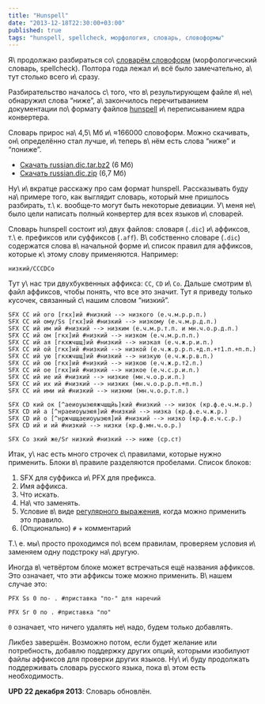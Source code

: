 ```yaml
---
title: "Hunspell"
date: "2013-12-18T22:30:00+03:00"
published: true
tags: "hunspell, spellcheck, морфология, словарь, словоформы"
---
```


Я\ продолжаю разбираться со\ [словарём словоформ][dict] (морфологический словарь, spellcheck). Полтора года лежал
и\ всё было замечательно, а\ тут столько всего и\ сразу.

Разбирательство началось с\ того, что в\ результирующем файле я\ не\ обнаружил слова “ниже”, а\ закончилось
перечитыванием документации по\ формату файлов [hunspell] и\ переписыванием ядра конвертера.

Словарь прирос на\ 4,5\ Мб и\ ≈166000 словоформ. Можно скачивать, он\ определённо стал лучше, и\ теперь в\ нём есть
слова “ниже” и “пониже”.

* [Скачать russian.diс.tar.bz2](/media/russian.dic.tar.bz2) (6 Мб)
* [Скачать russian.dic.zip](/media/russian.dic.zip) (6,7 Мб)

Ну\ и\ вкратце расскажу про сам формат hunspell. Рассказывать буду на\ примере того, как выглядит словарь, который мне
пришлось разбирать, т.\ к. вообще&#8209;то могут быть некоторые девиации. У\ меня не\ было цели написать полный
конвертер для всех языков и\ словарей.

Словарь hunspell состоит из\ двух файлов: словаря (`.dic`) и\ аффиксов, т.\ е. префиксов или суффиксов (`.aff`).
В\ собственно словаре (`.dic`) содержатся слова в\ начальной форме и\ список правил для аффиксов, которые к\ этому слову
применяются. Например:

~~~~~
низкий/CCCDCo
~~~~~

Тут у\ нас три двухбуквенных аффикса: `CC`, `CD` и\ `Co`. Дальше смотрим в\ файл аффиксов, чтобы понять, что все это
значит. Тут я приведу только кусочек, связанный с\ нашим словом “низкий”.

~~~~~
SFX CC ий ого [гкх]ий #низкий --> низкого (е.ч.м.р.р.п.)
SFX CC ий ому/Ss [гкх]ий #низкий --> низкому (е.ч.м.р.д.п.)
SFX CC ий им ий #низкий --> низким (е.ч.м.р.т.п. и мн.ч.о.р.д.п.)
SFX CC ий ом [гкх]ий #низкий --> низком (е.ч.м.р.п.п.)
SFX CC ий ая [гкхжчшщ]ий #низкий --> низкая (е.ч.ж.р.и.п.)
SFX CC ий ой [гкх]ий #низкий --> низкой (е.ч.ж.р.р.п.+д.п.+т1.п.+п.п.)
SFX CC ий ую [гкхжчшщ]ий #низкий --> низкую (е.ч.ж.р.в.п.)
SFX CC ий ою [гкх]ий #низкий --> низкою (е.ч.ж.р.т2.п.)
SFX CC ий ое [гкх]ий #низкий --> низкое (е.ч.с.р.и.п.)
SFX CC ий ие ий #низкий --> низкие (мн.ч.о.р.и.п.)
SFX CC ий их ий #низкий --> низких (мн.ч.о.р.р.п.+п.п.)
SFX CC ий ими ий #низкий --> низкми (мн.ч.о.р.т.п.)

SFX CD кий ок [^аеиоуыэюяжчшщйь]кий #низкий --> низок (кр.ф.е.ч.м.р.)
SFX CD ий а [^нраеиоуыэюя]ий #низкий --> низка (кр.ф.е.ч.ж.р.)
SFX CD ий о [^нржчшщаеиоуыэюя]ий #низкий --> низко (кр.ф.е.ч.с.р.)
SFX CD ий и ий #низкий --> низки (кр.ф.мн.ч.о.р.)

SFX Co зкий же/Sr низкий #низкий --> ниже (ср.ст)
~~~~~

Итак, у\ нас есть много строчек с\ правилами, которые нужно применить. Блоки в\ правиле разделяются пробелами.
Список блоков:

1. SFX для суффикса и\ PFX для префикса.
2. Имя аффикса.
3. Что искать.
4. На\ что заменять.
5. Условие в\ виде [регулярного выражения][regexp], когда можно применить это правило.
6. (Опционально) `#` + комментарий

Т.\ е. мы\ просто проходимся по\ всем правилам, проверяем условия и\ заменяем одну подстроку на\ другую.

Иногда в\ четвёртом блоке может встречаться ещё названия аффиксов. Это означает, что эти аффиксы тоже можно применить.
В\ нашем случае это:

~~~~~
PFX Ss 0 по- . #приставка "по-" для наречий

PFX Sr 0 по . #приставка "по"
~~~~~

`0` означает, что ничего удалять не\ надо, будем только добавлять.

Ликбез завершён. Возможно потом, если будет желание или потребность, добавлю поддержку других опций, которыми изобилуют
файлы аффиксов для проверки других языков. Ну\ и\ буду продолжать поддерживать словарь русского языка, пока в\ этом есть
необходимость.

**UPD 22 декабря 2013**: Словарь обновлён.

[dict]: http://dikmax.name/post/russian-dictionary/
[hunspell]: http://en.wikipedia.org/wiki/Hunspell
[regexp]: http://en.wikipedia.org/wiki/Regular_expression
